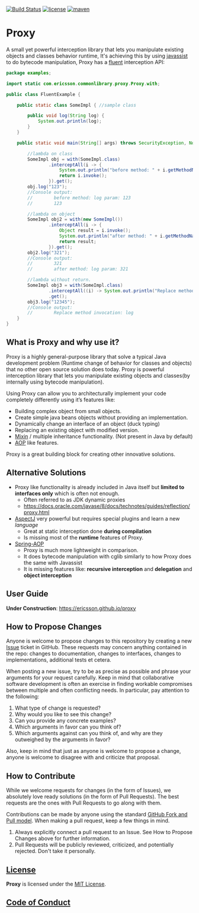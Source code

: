 <!---
Copyright (c) 2018 Ericsson

Permission is hereby granted, free of charge, to any person obtaining a copy
of this software and associated documentation files (the "Software"), to deal
in the Software without restriction, including without limitation the rights
to use, copy, modify, merge, publish, distribute, sublicense, and/or sell
copies of the Software, and to permit persons to whom the Software is
furnished to do so, subject to the following conditions:

The above copyright notice and this permission notice shall be included in all
copies or substantial portions of the Software.

THE SOFTWARE IS PROVIDED "AS IS", WITHOUT WARRANTY OF ANY KIND, EXPRESS OR
IMPLIED, INCLUDING BUT NOT LIMITED TO THE WARRANTIES OF MERCHANTABILITY,
FITNESS FOR A PARTICULAR PURPOSE AND NONINFRINGEMENT. IN NO EVENT SHALL THE
AUTHORS OR COPYRIGHT HOLDERS BE LIABLE FOR ANY CLAIM, DAMAGES OR OTHER
LIABILITY, WHETHER IN AN ACTION OF CONTRACT, TORT OR OTHERWISE, ARISING FROM,
OUT OF OR IN CONNECTION WITH THE SOFTWARE OR THE USE OR OTHER DEALINGS IN THE
SOFTWARE. SOFTWARE OR THE USE OR OTHER DEALINGS IN THE SOFTWARE.
--->
[![Build Status](https://travis-ci.org/Ericsson/proxy.svg?branch=master)](https://travis-ci.org/Ericsson/proxy)
[![license](https://img.shields.io/github/license/mashape/apistatus.svg)](https://github.com/Ericsson/proxy)
[![maven](https://img.shields.io/badge/maven-site-green.svg)](https://ericsson.github.io/proxy/)

# Proxy
A small yet powerful interception library that lets you manipulate existing objects and classes behavior runtime, 
It's achieving this by using [javassist](http://jboss-javassist.github.io/javassist/) to do bytecode manipulation,
Proxy has a [fluent](http://en.wikipedia.org/wiki/Fluent_interface) interception API:

```java
package examples;

import static com.ericsson.commonlibrary.proxy.Proxy.with;

public class FluentExample {

    public static class SomeImpl { //sample class

        public void log(String log) {
            System.out.println(log);
        }
    }

    public static void main(String[] args) throws SecurityException, NoSuchMethodException {

        //lambda on class
        SomeImpl obj = with(SomeImpl.class)
                .interceptAll(i -> {
                    System.out.println("before method: " + i.getMethodName() + " param: " + i.getParameter0());
                    return i.invoke();
                }).get();
        obj.log("123");
        //Console output:
        //        before method: log param: 123
        //        123

        //lambda on object
        SomeImpl obj2 = with(new SomeImpl())
                .interceptAll(i -> {
                    Object result = i.invoke();
                    System.out.println("after method: " + i.getMethodName() + " param: " + i.getParameter0());
                    return result;
                }).get();
        obj2.log("321");
        //Console output:
        //        321
        //        after method: log param: 321

        //lambda without return.
        SomeImpl obj3 = with(SomeImpl.class)
                .interceptAll((i) -> System.out.println("Replace method invocation: " + i.getMethodName()))
                .get();
        obj3.log("12345");
        //Console output:
        //        Replace method invocation: log
    }
}

```
## What is Proxy and why use it?

Proxy is a highly general-purpose library that solve a typical Java development problem (Runtime change of behavior for classes and objects) that no other open source solution does today.
Proxy is powerful interception library that lets you manipulate existing objects and classes(by internally using bytecode manipulation). 

Using Proxy can allow you to architecturally implement your code completely differently using it’s features like:

* Building complex object from small objects.
* Create simple java beans objects without providing an implementation.
* Dynamically change an interface of an object (duck typing)
* Replacing an existing object with modified version.
* [Mixin](https://en.wikipedia.org/wiki/Mixin) / multiple inheritance functionality. (Not present in Java by default)
* [AOP](https://en.wikipedia.org/wiki/Aspect-oriented_programming) like features.

Proxy is a great building block for creating other innovative solutions.

## Alternative Solutions
* Proxy like functionality is already included in Java itself but **limited to interfaces only** which is often not enough.
  * Often referred to as JDK dynamic proxies
  * https://docs.oracle.com/javase/8/docs/technotes/guides/reflection/proxy.html 
* [AspectJ](http://www.eclipse.org/aspectj/doc/next/progguide/) very powerful but requires special plugins and learn a new _language_ 
  * Great at static interception done **during compilation**
  * Is missing most of the **runtime** features of Proxy.
* [Spring-AOP](https://docs.spring.io/spring/docs/current/spring-framework-reference/core.html#aop-api )
  * Proxy is much more lightweight in comparison.
  * It does bytecode manipulation with cglib similarly to how Proxy does the same with Javassist
  * It is missing features like: __recursive interception__ and __delegation__ and **object interception**

## User Guide 
**Under Construction**:  https://ericsson.github.io/proxy

## How to Propose Changes
Anyone is welcome to propose changes to this repository by creating a new [Issue](https://github.com/Ericsson/proxy/issues) ticket in GitHub. These requests may concern anything contained in the repo: changes to documentation, changes to interfaces, changes to implementations, additional tests et cetera.

When posting a new issue, try to be as precise as possible and phrase your arguments for your request carefully. Keep in mind that collaborative software development is often an exercise in finding workable compromises between multiple and often conflicting needs. In particular, pay attention to the following:
1. What type of change is requested?
1. Why would you like to see this change?
1. Can you provide any concrete examples?
1. Which arguments in favor can you think of?
1. Which arguments against can you think of, and why are they outweighed by the arguments in favor?

Also, keep in mind that just as anyone is welcome to propose a change, anyone is welcome to disagree with and criticize that proposal.

## How to Contribute
While we welcome requests for changes (in the form of Issues), we absolutely love ready solutions (in the form of Pull Requests). The best requests are the ones with Pull Requests to go along with them.

Contributions can be made by anyone using the standard [GitHub Fork and Pull model](https://help.github.com/articles/about-pull-requests). When making a pull request, keep a few things in mind.
1. Always explicitly connect a pull request to an Issue. See How to Propose Changes above for further information.
1. Pull Requests will be publicly reviewed, criticized, and potentially rejected. Don't take it personally.

## [License](./LICENSE.md)

**Proxy** is licensed under the [MIT License](https://opensource.org/licenses/MIT).

## [Code of Conduct](./CODE_OF_CONDUCT.md)

